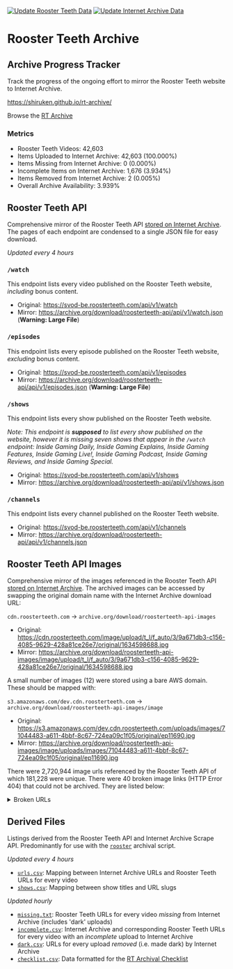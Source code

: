 [![Update Rooster Teeth Data](https://github.com/shiruken/rt-archive/actions/workflows/update_rt.yml/badge.svg)](https://github.com/shiruken/rt-archive/actions/workflows/update_rt.yml) [![Update Internet Archive Data](https://github.com/shiruken/rt-archive/actions/workflows/update_archive.yml/badge.svg)](https://github.com/shiruken/rt-archive/actions/workflows/update_archive.yml)

# Rooster Teeth Archive

## Archive Progress Tracker

Track the progress of the ongoing effort to mirror the Rooster Teeth website to Internet Archive.

https://shiruken.github.io/rt-archive/

Browse the [RT Archive](https://rtarchive.org/)

### Metrics

* Rooster Teeth Videos: 42,603
* Items Uploaded to Internet Archive: 42,603 (100.000%)
* Items Missing from Internet Archive: 0 (0.000%)
* Incomplete Items on Internet Archive: 1,676 (3.934%)
* Items Removed from Internet Archive: 2 (0.005%)
* Overall Archive Availability: 3.939%

## Rooster Teeth API

Comprehensive mirror of the Rooster Teeth API [stored on Internet Archive](https://archive.org/details/roosterteeth-api). The pages of each endpoint are condensed to a single JSON file for easy download.

*Updated every 4 hours*

### `/watch`

This endpoint lists every video published on the Rooster Teeth website, *including* bonus content.

* Original: https://svod-be.roosterteeth.com/api/v1/watch
* Mirror: https://archive.org/download/roosterteeth-api/api/v1/watch.json (**Warning: Large File**)

### `/episodes`

This endpoint lists every episode published on the Rooster Teeth website, *excluding* bonus content.

* Original: https://svod-be.roosterteeth.com/api/v1/episodes
* Mirror: https://archive.org/download/roosterteeth-api/api/v1/episodes.json (**Warning: Large File**)

### `/shows`

This endpoint lists every show published on the Rooster Teeth website.

*Note: This endpoint is **supposed** to list every show published on the website, however it is missing seven shows that appear in the `/watch` endpoint: Inside Gaming Daily, Inside Gaming Explains, Inside Gaming Features, Inside Gaming Live!, Inside Gaming Podcast, Inside Gaming Reviews, and Inside Gaming Special.*

* Original: https://svod-be.roosterteeth.com/api/v1/shows
* Mirror: https://archive.org/download/roosterteeth-api/api/v1/shows.json

### `/channels`

This endpoint lists every channel published on the Rooster Teeth website.

* Original: https://svod-be.roosterteeth.com/api/v1/channels
* Mirror: https://archive.org/download/roosterteeth-api/api/v1/channels.json

## Rooster Teeth API Images

Comprehensive mirror of the images referenced in the Rooster Teeth API [stored on Internet Archive](https://archive.org/details/roosterteeth-api-images). The archived images can be accessed by swapping the original domain name with the Internet Archive download URL:

`cdn.roosterteeth.com` → `archive.org/download/roosterteeth-api-images`

* Original: https://cdn.roosterteeth.com/image/upload/t_l/f_auto/3/9a671db3-c156-4085-9629-428a81ce26e7/original/1634598688.jpg
* Mirror: https://archive.org/download/roosterteeth-api-images/image/upload/t_l/f_auto/3/9a671db3-c156-4085-9629-428a81ce26e7/original/1634598688.jpg

A small number of images (12) were stored using a bare AWS domain. These should be mapped with:

`s3.amazonaws.com/dev.cdn.roosterteeth.com` → `archive.org/download/roosterteeth-api-images/image`

* Original: https://s3.amazonaws.com/dev.cdn.roosterteeth.com/uploads/images/71044483-a611-4bbf-8c67-724ea09c1f05/original/ep11690.jpg
* Mirror: https://archive.org/download/roosterteeth-api-images/image/uploads/images/71044483-a611-4bbf-8c67-724ea09c1f05/original/ep11690.jpg

There were 2,720,944 image urls referenced by the Rooster Teeth API of which 181,228 were unique. There were 40 broken image links (HTTP Error 404) that could not be archived. They are listed below:

<details>
  <summary>Broken URLs</summary>

  ```bash
  # fetch_images_broken.txt
  https://cdn.roosterteeth.com/image/upload/t_t/f_auto/2/uploads/images/4bc2aac0-9528-4111-a876-ada9c0efdfa6/original/24363-1437848352684-mirror%27s_edge_catalyst.jpg
  https://cdn.roosterteeth.com/image/upload/t_sm/f_auto/2/uploads/images/4bc2aac0-9528-4111-a876-ada9c0efdfa6/original/24363-1437848352684-mirror%27s_edge_catalyst.jpg
  https://cdn.roosterteeth.com/image/upload/t_m/f_auto/2/uploads/images/4bc2aac0-9528-4111-a876-ada9c0efdfa6/original/24363-1437848352684-mirror%27s_edge_catalyst.jpg
  https://cdn.roosterteeth.com/image/upload/t_l/f_auto/2/uploads/images/4bc2aac0-9528-4111-a876-ada9c0efdfa6/original/24363-1437848352684-mirror%27s_edge_catalyst.jpg
  https://cdn.roosterteeth.com/image/upload/t_t/f_auto/2/uploads/images/3b5e7ff2-440a-4416-8cab-30aad0919d40/original/DBZ_Earth%27s_Special_Forces.jpg
  https://cdn.roosterteeth.com/image/upload/t_sm/f_auto/2/uploads/images/3b5e7ff2-440a-4416-8cab-30aad0919d40/original/DBZ_Earth%27s_Special_Forces.jpg
  https://cdn.roosterteeth.com/image/upload/t_m/f_auto/2/uploads/images/3b5e7ff2-440a-4416-8cab-30aad0919d40/original/DBZ_Earth%27s_Special_Forces.jpg
  https://cdn.roosterteeth.com/image/upload/t_l/f_auto/2/uploads/images/3b5e7ff2-440a-4416-8cab-30aad0919d40/original/DBZ_Earth%27s_Special_Forces.jpg
  https://cdn.roosterteeth.com/image/upload/t_t/f_auto/2/uploads/images/87749a8f-b5c2-4f1c-b9ed-f9cac2908e1b/original/Reggie-Fils-Aime%27s-ABC-Interview.jpg
  https://cdn.roosterteeth.com/image/upload/t_sm/f_auto/2/uploads/images/87749a8f-b5c2-4f1c-b9ed-f9cac2908e1b/original/Reggie-Fils-Aime%27s-ABC-Interview.jpg
  https://cdn.roosterteeth.com/image/upload/t_m/f_auto/2/uploads/images/87749a8f-b5c2-4f1c-b9ed-f9cac2908e1b/original/Reggie-Fils-Aime%27s-ABC-Interview.jpg
  https://cdn.roosterteeth.com/image/upload/t_l/f_auto/2/uploads/images/87749a8f-b5c2-4f1c-b9ed-f9cac2908e1b/original/Reggie-Fils-Aime%27s-ABC-Interview.jpg
  https://cdn.roosterteeth.com/image/upload/t_t/f_auto/2/uploads/images/f9da9a7d-8725-43a3-b007-18d17520f2ae/original/Whomp%27Em.gif
  https://cdn.roosterteeth.com/image/upload/t_sm/f_auto/2/uploads/images/f9da9a7d-8725-43a3-b007-18d17520f2ae/original/Whomp%27Em.gif
  https://cdn.roosterteeth.com/image/upload/t_m/f_auto/2/uploads/images/f9da9a7d-8725-43a3-b007-18d17520f2ae/original/Whomp%27Em.gif
  https://cdn.roosterteeth.com/image/upload/t_l/f_auto/2/uploads/images/f9da9a7d-8725-43a3-b007-18d17520f2ae/original/Whomp%27Em.gif
  https://cdn.roosterteeth.com/image/upload/t_t/f_auto/2/uploads/images/40e55b47-a5b0-4ac6-bf84-e07f227cb07f/original/Ghosts_%27N_Goblins_-_NES_-_Title.png
  https://cdn.roosterteeth.com/image/upload/t_sm/f_auto/2/uploads/images/40e55b47-a5b0-4ac6-bf84-e07f227cb07f/original/Ghosts_%27N_Goblins_-_NES_-_Title.png
  https://cdn.roosterteeth.com/image/upload/t_m/f_auto/2/uploads/images/40e55b47-a5b0-4ac6-bf84-e07f227cb07f/original/Ghosts_%27N_Goblins_-_NES_-_Title.png
  https://cdn.roosterteeth.com/image/upload/t_l/f_auto/2/uploads/images/40e55b47-a5b0-4ac6-bf84-e07f227cb07f/original/Ghosts_%27N_Goblins_-_NES_-_Title.png
  https://cdn.roosterteeth.com/image/upload/t_t/f_auto/2/uploads/images/3be9bf4a-686d-4402-aa76-b43eb1a3e3d8/original/03+Sonic+The+Hedgehog+2.jpg
  https://cdn.roosterteeth.com/image/upload/t_sm/f_auto/2/uploads/images/3be9bf4a-686d-4402-aa76-b43eb1a3e3d8/original/03+Sonic+The+Hedgehog+2.jpg
  https://cdn.roosterteeth.com/image/upload/t_m/f_auto/2/uploads/images/3be9bf4a-686d-4402-aa76-b43eb1a3e3d8/original/03+Sonic+The+Hedgehog+2.jpg
  https://cdn.roosterteeth.com/image/upload/t_l/f_auto/2/uploads/images/3be9bf4a-686d-4402-aa76-b43eb1a3e3d8/original/03+Sonic+The+Hedgehog+2.jpg
  https://cdn.roosterteeth.com/image/upload/t_t/f_auto/2/uploads/images/d3ad1342-7a92-482f-b23a-cc6c23911553/original/01+Sonic+The+Hedgehog+1.jpg
  https://cdn.roosterteeth.com/image/upload/t_sm/f_auto/2/uploads/images/d3ad1342-7a92-482f-b23a-cc6c23911553/original/01+Sonic+The+Hedgehog+1.jpg
  https://cdn.roosterteeth.com/image/upload/t_m/f_auto/2/uploads/images/d3ad1342-7a92-482f-b23a-cc6c23911553/original/01+Sonic+The+Hedgehog+1.jpg
  https://cdn.roosterteeth.com/image/upload/t_l/f_auto/2/uploads/images/d3ad1342-7a92-482f-b23a-cc6c23911553/original/01+Sonic+The+Hedgehog+1.jpg
  https://cdn.roosterteeth.com/image/upload/t_t/f_auto/2/uploads/images/13003ad2-3bb3-41f4-9897-6779feefcae2/original/Battleship+(U)+[!]+0.jpg
  https://cdn.roosterteeth.com/image/upload/t_sm/f_auto/2/uploads/images/13003ad2-3bb3-41f4-9897-6779feefcae2/original/Battleship+(U)+[!]+0.jpg
  https://cdn.roosterteeth.com/image/upload/t_m/f_auto/2/uploads/images/13003ad2-3bb3-41f4-9897-6779feefcae2/original/Battleship+(U)+[!]+0.jpg
  https://cdn.roosterteeth.com/image/upload/t_l/f_auto/2/uploads/images/13003ad2-3bb3-41f4-9897-6779feefcae2/original/Battleship+(U)+[!]+0.jpg
  https://cdn.roosterteeth.com/image/upload/t_t/f_auto/2/uploads/images/9269b55a-af01-4102-af80-16e97aded6d5/original/Track+and+Field+2.jpg
  https://cdn.roosterteeth.com/image/upload/t_sm/f_auto/2/uploads/images/9269b55a-af01-4102-af80-16e97aded6d5/original/Track+and+Field+2.jpg
  https://cdn.roosterteeth.com/image/upload/t_m/f_auto/2/uploads/images/9269b55a-af01-4102-af80-16e97aded6d5/original/Track+and+Field+2.jpg
  https://cdn.roosterteeth.com/image/upload/t_l/f_auto/2/uploads/images/9269b55a-af01-4102-af80-16e97aded6d5/original/Track+and+Field+2.jpg
  https://cdn.roosterteeth.com/image/upload/t_t/f_auto/2/uploads/images/76fd2fe3-ed5b-4ab3-bbca-6f32b480a8e1/original/600full-chip-%27n-dale-rescue-rangers-screenshot.jpg
  https://cdn.roosterteeth.com/image/upload/t_sm/f_auto/2/uploads/images/76fd2fe3-ed5b-4ab3-bbca-6f32b480a8e1/original/600full-chip-%27n-dale-rescue-rangers-screenshot.jpg
  https://cdn.roosterteeth.com/image/upload/t_m/f_auto/2/uploads/images/76fd2fe3-ed5b-4ab3-bbca-6f32b480a8e1/original/600full-chip-%27n-dale-rescue-rangers-screenshot.jpg
  https://cdn.roosterteeth.com/image/upload/t_l/f_auto/2/uploads/images/76fd2fe3-ed5b-4ab3-bbca-6f32b480a8e1/original/600full-chip-%27n-dale-rescue-rangers-screenshot.jpg
  ```
  
</details>

## Derived Files

Listings derived from the Rooster Teeth API and Internet Archive Scrape API. Predominantly for use with the [`rooster`](https://github.com/i3p9/rooster) archival script.

*Updated every 4 hours*

* [`urls.csv`](https://raw.githubusercontent.com/shiruken/rt-archive/main/data/urls.csv): Mapping between Internet Archive URLs and Rooster Teeth URLs for every video
* [`shows.csv`](https://raw.githubusercontent.com/shiruken/rt-archive/main/data/shows.csv): Mapping between show titles and URL slugs

*Updated hourly*

* [`missing.txt`](https://raw.githubusercontent.com/shiruken/rt-archive/main/data/missing.txt): Rooster Teeth URLs for every video *missing* from Internet Archive (includes 'dark' uploads)
* [`incomplete.csv`](https://raw.githubusercontent.com/shiruken/rt-archive/main/data/incomplete.csv): Internet Archive and corresponding Rooster Teeth URLs for every video with an *incomplete* upload to Internet Archive
* [`dark.csv`](https://raw.githubusercontent.com/shiruken/rt-archive/main/data/dark.csv): URLs for every upload *removed* (i.e. made dark) by Internet Archive
* [`checklist.csv`](https://raw.githubusercontent.com/shiruken/rt-archive/main/data/checklist.csv): Data formatted for the [RT Archival Checklist](https://docs.google.com/spreadsheets/d/17Vqd_xYLh-xma_nw_TkeFexzQ2sZ4uEntibiZB8KlRI/preview)
